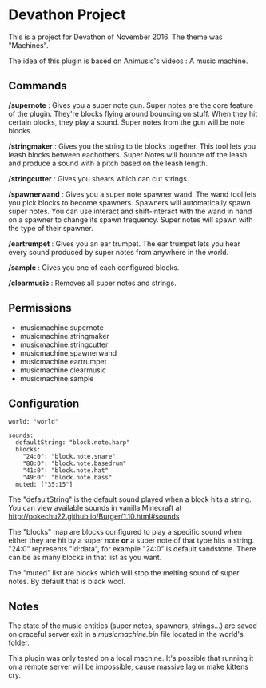 # Devathon Project
This is a project for Devathon of November 2016. The theme was "Machines".

The idea of this plugin is based on Animusic's videos : A music machine.

## Commands

**/supernote** : Gives you a super note gun.
Super notes are the core feature of the plugin. They're blocks flying around bouncing on stuff.
When they hit certain blocks, they play a sound.
Super notes from the gun will be note blocks.

**/stringmaker** : Gives you the string to tie blocks together.
This tool lets you leash blocks between eachothers. Super Notes will bounce off the leash and produce a sound with a pitch based on the leash length.

**/stringcutter** : Gives you shears which can cut strings.

**/spawnerwand** : Gives you a super note spawner wand.
The wand tool lets you pick blocks to become spawners. Spawners will automatically spawn super notes.
You can use interact and shift-interact with the wand in hand on a spawner to change its spawn frequency.
Super notes will spawn with the type of their spawner.

**/eartrumpet** : Gives you an ear trumpet.
The ear trumpet lets you hear every sound produced by super notes from anywhere in the world.

**/sample** : Gives you one of each configured blocks.

**/clearmusic** : Removes all super notes and strings.

## Permissions

- musicmachine.supernote
- musicmachine.stringmaker
- musicmachine.stringcutter
- musicmachine.spawnerwand
- musicmachine.eartrumpet
- musicmachine.clearmusic
- musicmachine.sample

## Configuration

```
world: "world"

sounds:
  defaultString: "block.note.harp"
  blocks:
    "24:0": "block.note.snare"
    "80:0": "block.note.basedrum"
    "41:0": "block.note.hat"
    "49:0": "block.note.bass"
  muted: ["35:15"]
```

The "defaultString" is the default sound played when a block hits a string.
You can view available sounds in vanilla Minecraft at http://pokechu22.github.io/Burger/1.10.html#sounds

The "blocks" map are blocks configured to play a specific sound when either they are hit by a super note **or** a super note of that type hits a string. "24:0" represents "id:data", for example "24:0" is default sandstone. There can be as many blocks in that list as you want.

The "muted" list are blocks which will stop the melting sound of super notes. By default that is black wool.

## Notes

The state of the music entities (super notes, spawners, strings...) are saved on graceful server exit in a *musicmachine.bin* file located in the world's folder.

This plugin was only tested on a local machine. It's possible that running it on a remote server will be impossible, cause massive lag or make kittens cry.
